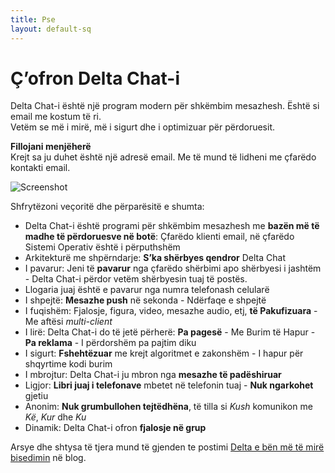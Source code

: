```yaml
---
title: Pse
layout: default-sq
---
```


# Ç’ofron Delta Chat-i

Delta Chat-i është një program modern për shkëmbim mesazhesh. Është si email me kostum të ri. <br>Vetëm se më i mirë, më i sigurt dhe i optimizuar për përdoruesit.

**Fillojani menjëherë** <br> Krejt sa ju duhet është një adresë email. Me të mund të lidheni me çfarëdo kontakti email.

![Screenshot](../assets/features/start-img4.png)

Shfrytëzoni veçoritë dhe përparësitë e shumta:

- Delta Chat-i është programi për shkëmbim mesazhesh me **bazën më të madhe të përdoruesve në botë**: Çfarëdo klienti email, në çfarëdo Sistemi Operativ është i përputhshëm
- Arkitekturë me shpërndarje: **S’ka shërbyes qendror** Delta Chat
- I pavarur: Jeni të **pavarur** nga çfarëdo shërbimi apo shërbyesi i jashtëm - Delta Chat-i përdor vetëm shërbyesin tuaj të postës.
- Llogaria juaj është e pavarur nga numra telefonash celularë
- I shpejtë: **Mesazhe push** në sekonda - Ndërfaqe e shpejtë
- I fuqishëm: Fjalosje, figura, video, mesazhe audio, etj, **të Pakufizuara** - Me aftësi _multi-client_
- I lirë: Delta Chat-i do të jetë përherë: **Pa pagesë** - Me Burim të Hapur - **Pa reklama** - I përdorshëm pa pajtim diku
- I sigurt: **Fshehtëzuar** me krejt algoritmet e zakonshëm - I hapur për shqyrtime kodi burim
- I mbrojtur: Delta Chat-i ju mbron nga **mesazhe të padëshiruar**
- Ligjor: **Libri juaj i telefonave** mbetet në telefonin tuaj - **Nuk ngarkohet** gjetiu
- Anonim: **Nuk grumbullohen tejtëdhëna**, të tilla si _Kush_ komunikon me _Kë_, _Kur_ dhe _Ku_
- Dinamik: Delta Chat-i ofron **fjalosje në grup**


Arsye dhe shtysa të tjera mund të gjenden te postimi [Delta e bën më të mirë bisedimin](https://delta.chat/en/2017-05-31-delta-makes-chatting-better) në blog.
